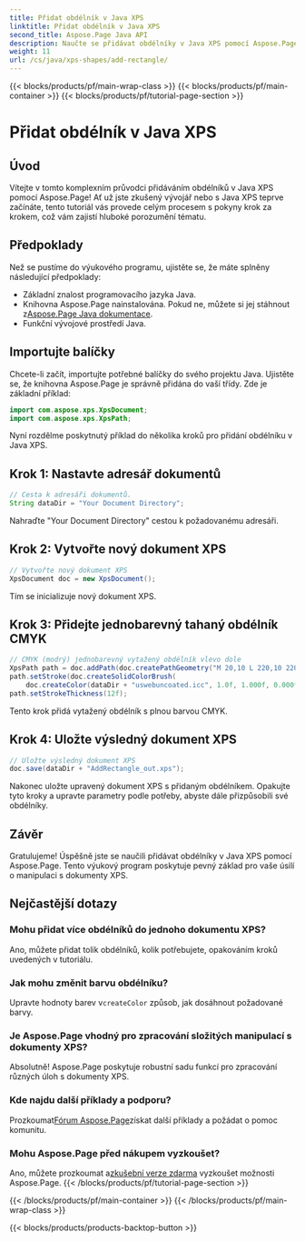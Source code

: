 ```yaml
---
title: Přidat obdélník v Java XPS
linktitle: Přidat obdélník v Java XPS
second_title: Aspose.Page Java API
description: Naučte se přidávat obdélníky v Java XPS pomocí Aspose.Page. Postupujte podle našeho podrobného průvodce pro bezproblémovou manipulaci s dokumenty. #JavaXPS #AsposePage
weight: 11
url: /cs/java/xps-shapes/add-rectangle/
---
```


{{< blocks/products/pf/main-wrap-class >}}
{{< blocks/products/pf/main-container >}}
{{< blocks/products/pf/tutorial-page-section >}}

# Přidat obdélník v Java XPS

## Úvod
Vítejte v tomto komplexním průvodci přidáváním obdélníků v Java XPS pomocí Aspose.Page! Ať už jste zkušený vývojář nebo s Java XPS teprve začínáte, tento tutoriál vás provede celým procesem s pokyny krok za krokem, což vám zajistí hluboké porozumění tématu.
## Předpoklady
Než se pustíme do výukového programu, ujistěte se, že máte splněny následující předpoklady:
- Základní znalost programovacího jazyka Java.
-  Knihovna Aspose.Page nainstalována. Pokud ne, můžete si jej stáhnout z[Aspose.Page Java dokumentace](https://reference.aspose.com/page/java/).
- Funkční vývojové prostředí Java.
## Importujte balíčky
Chcete-li začít, importujte potřebné balíčky do svého projektu Java. Ujistěte se, že knihovna Aspose.Page je správně přidána do vaší třídy. Zde je základní příklad:
```java
import com.aspose.xps.XpsDocument;
import com.aspose.xps.XpsPath;
```
Nyní rozdělme poskytnutý příklad do několika kroků pro přidání obdélníku v Java XPS.
## Krok 1: Nastavte adresář dokumentů
```java
// Cesta k adresáři dokumentů.
String dataDir = "Your Document Directory";
```
Nahraďte "Your Document Directory" cestou k požadovanému adresáři.
## Krok 2: Vytvořte nový dokument XPS
```java
// Vytvořte nový dokument XPS
XpsDocument doc = new XpsDocument();
```
Tím se inicializuje nový dokument XPS.
## Krok 3: Přidejte jednobarevný tahaný obdélník CMYK
```java
// CMYK (modrý) jednobarevný vytažený obdélník vlevo dole
XpsPath path = doc.addPath(doc.createPathGeometry("M 20,10 L 220,10 220,100 20,100 Z"));
path.setStroke(doc.createSolidColorBrush(
    doc.createColor(dataDir + "uswebuncoated.icc", 1.0f, 1.000f, 0.000f, 0.000f, 0.000f)));
path.setStrokeThickness(12f);
```
Tento krok přidá vytažený obdélník s plnou barvou CMYK.
## Krok 4: Uložte výsledný dokument XPS
```java
// Uložte výsledný dokument XPS
doc.save(dataDir + "AddRectangle_out.xps");
```
Nakonec uložte upravený dokument XPS s přidaným obdélníkem.
Opakujte tyto kroky a upravte parametry podle potřeby, abyste dále přizpůsobili své obdélníky.
## Závěr
Gratulujeme! Úspěšně jste se naučili přidávat obdélníky v Java XPS pomocí Aspose.Page. Tento výukový program poskytuje pevný základ pro vaše úsilí o manipulaci s dokumenty XPS.
## Nejčastější dotazy
### Mohu přidat více obdélníků do jednoho dokumentu XPS?
Ano, můžete přidat tolik obdélníků, kolik potřebujete, opakováním kroků uvedených v tutoriálu.
### Jak mohu změnit barvu obdélníku?
 Upravte hodnoty barev v`createColor` způsob, jak dosáhnout požadované barvy.
### Je Aspose.Page vhodný pro zpracování složitých manipulací s dokumenty XPS?
Absolutně! Aspose.Page poskytuje robustní sadu funkcí pro zpracování různých úloh s dokumenty XPS.
### Kde najdu další příklady a podporu?
 Prozkoumat[Fórum Aspose.Page](https://forum.aspose.com/c/page/39)získat další příklady a požádat o pomoc komunitu.
### Mohu Aspose.Page před nákupem vyzkoušet?
 Ano, můžete prozkoumat a[zkušební verze zdarma](https://releases.aspose.com/) vyzkoušet možnosti Aspose.Page.
{{< /blocks/products/pf/tutorial-page-section >}}

{{< /blocks/products/pf/main-container >}}
{{< /blocks/products/pf/main-wrap-class >}}

{{< blocks/products/products-backtop-button >}}
